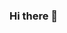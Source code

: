 ### Hi there 👋

<!--
**JafarJabbar/JafarJabbar** is a ✨ _special_ ✨ repository because its `README.md` (this file) appears on your GitHub profile.

[![Website](https://img.shields.io/website?label=codeSTACKr.com&style=for-the-badge&url=https%3A%2F%2Fcodestackr.com)](https://jafarjabbar.com)
[![Twitter Follow](https://img.shields.io/twitter/follow/codeSTACKr?color=1DA1F2&logo=twitter&style=for-the-badge)](https://twitter.com/JafarJabbar6)



Here are some ideas to get you started:

- 🔭 I’m currently working on ARIS
- 🌱 I’m currently learning Flutter and NodeJS
- 💬 Ask me about everything 
- 📫 How to reach me: ...
- 😄 Pronouns: ...
- ⚡ Fun fact: ...
-->

